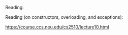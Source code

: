 Reading:

Reading (on constructors, overloading, and exceptions):

https://course.ccs.neu.edu/cs2510/lecture10.html
